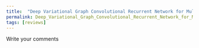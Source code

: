 ```yaml
---
title:  "Deep Variational Graph Convolutional Recurrent Network for Multivariate Time Series Anomaly Detection"
permalink: Deep_Variational_Graph_Convolutional_Recurrent_Network_for_Multivariate_Time_Series_Anomaly_Detection.html
tags: [reviews]
---
```


Write your comments
